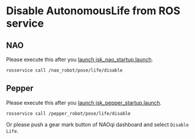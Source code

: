 # Disable AutonomousLife from ROS service

## NAO

Please execute this after you [launch jsk_nao_startup.launch](https://github.com/jsk-ros-pkg/jsk_robot/tree/master/jsk_naoqi_robot/jsk_nao_startup#running-startup-program).

`rosservice call /nao_robot/pose/life/disable`

## Pepper

Please execute this after you [launch jsk_pepper_startup.launch](https://github.com/jsk-ros-pkg/jsk_robot/tree/master/jsk_naoqi_robot/jsk_pepper_startup#running-startup-program).

`rosservice call /pepper_robot/pose/life/disable`

Or please push a gear mark button of NAOqi dashboard and select `Disable Life`.

